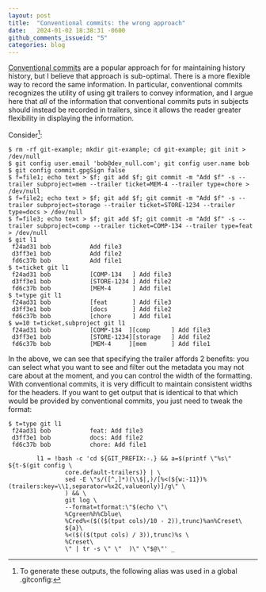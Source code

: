 ```yaml
---
layout: post
title:  "Conventional commits: the wrong approach"
date:   2024-01-02 18:38:31 -0600
github_comments_issueid: "5"
categories: blog
---
```


[Conventional commits](https://jekyllrb.com/docs/home) are a popular approach for
for maintaining history history, but I believe that approach is sub-optimal.
There is a more flexible way to record the same information.  In particular,
conventional commits recognizes the utility of using git trailers to convey
information, and I argue here that *all* of the information that conventional
commits puts in subjects should instead be recorded in trailers, since it
allows the reader greater flexibility in displaying the information.

Consider[^aliases]:

~~~~
$ rm -rf git-example; mkdir git-example; cd git-example; git init > /dev/null
$ git config user.email 'bob@dev_null.com'; git config user.name bob
$ git config commit.gpgSign false
$ f=file1; echo text > $f; git add $f; git commit -m "Add $f" -s --trailer subproject=mem --trailer ticket=MEM-4 --trailer type=chore > /dev/null
$ f=file2; echo text > $f; git add $f; git commit -m "Add $f" -s --trailer subproject=storage --trailer ticket=STORE-1234 --trailer type=docs > /dev/null
$ f=file3; echo text > $f; git add $f; git commit -m "Add $f" -s --trailer subproject=comp --trailer ticket=COMP-134 --trailer type=feat > /dev/null
$ git l1
 f24ad31 bob           Add file3
 d3ff3e1 bob           Add file2
 fd6c37b bob           Add file1
$ t=ticket git l1
 f24ad31 bob           [COMP-134   ] Add file3
 d3ff3e1 bob           [STORE-1234 ] Add file2
 fd6c37b bob           [MEM-4      ] Add file1
$ t=type git l1
 f24ad31 bob           [feat       ] Add file3
 d3ff3e1 bob           [docs       ] Add file2
 fd6c37b bob           [chore      ] Add file1
$ w=10 t=ticket,subproject git l1
 f24ad31 bob           [COMP-134  ][comp      ] Add file3
 d3ff3e1 bob           [STORE-1234][storage   ] Add file2
 fd6c37b bob           [MEM-4     ][mem       ] Add file1
~~~~

In the above, we can see that specifying the trailer affords 2 benefits:
you can select what you want to see and filter out the metadata you may
not care about at the moment, and you can control the width of the
formatting.  With conventional commits, it is very difficult to
maintain consistent widths for the headers.  If you want to get
output that is identical to that which would be provided by
conventional commits, you just need to tweak the format:

~~~~
$ t=type git l1
 f24ad31 bob           feat: Add file3
 d3ff3e1 bob           docs: Add file2
 fd6c37b bob           chore: Add file1
~~~~





[^aliases]: To generate these outputs, the following alias was used in a global .gitconfig:
~~~~
        l1 = !bash -c 'cd ${GIT_PREFIX:-.} && a=$(printf \"%s\" ${t-$(git config \
                core.default-trailers)} | \
                sed -E \"s/([^,]*)(\\$|,)/[%<(${w:-11})%(trailers:key=\\1,separator=%x2C,valueonly)]/g\" \
                ) && \
                git log \
                --format=tformat:\"$(echo \"\
                %Cgreen%h%Cblue\
                %Cred%<($(($(tput cols)/10 - 2)),trunc)%an%Creset\
                ${a}\
                %<($(($(tput cols) / 3)),trunc)%s \
                %Creset\
                \" | tr -s \" \"  )\" \"$@\"' _
~~~~
